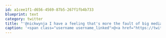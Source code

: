 ```yaml
---
id: a1cee1f1-d656-4569-87b5-267f1fb4b733
blueprint: text
category: twitter
title: "'@nickwynja I have a feeling that's more the fault of big media and less of Apple's"
caption: '<span class="username username_linked">@<a href="https://twitter.com/nickwynja" title="Nick Wynja">nickwynja</a></span> I have a feeling that''s more the fault of big media and less of Apple''s'
---
```


